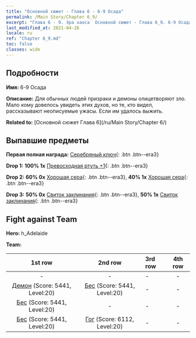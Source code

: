```yaml
---
title: "Основной сюжет - Глава 6 - 6-9 Осада"
permalink: /Main Story/Chapter 6_9/
excerpt: "Глава 6 - 9. Эра хаоса  Основной сюжет - Глава 6_9. 6-9 Осада"
last_modified_at: 2021-04-26
locale: ru
ref: "Chapter 6_9.md"
toc: false
classes: wide
---
```


## Подробности

 **Имя:** 6-9 Осада

 **Описание:** Для обычных людей призраки и демоны олицетворяют зло. Мало кому довелось увидеть этих духов, но те, кто видел, рассказывают неописуемые ужасы. Если им удалось выжить.

 **Related to:** [Основной сюжет Глава 6](/ru/Main Story/Chapter 6/)

## Выпавшие предметы

 **Первая полная награда:** [Серебряный ключ](/ItemsRU/con_693/){: .btn .btn--era3}

 **Drop 1:** **100% 1x** [Превосходная ртуть +1](/ItemsRU/mat_21/){: .btn .btn--era3}

 **Drop 2:** **60% 0x** [Хорошая сера](/ItemsRU/mat_15/){: .btn .btn--era3}, **40% 1x** [Хорошая сера](/ItemsRU/mat_15/){: .btn .btn--era3}

 **Drop 3:** **50% 0x** [Свиток заклинания](/ItemsRU/con_694/){: .btn .btn--era3}, **50% 1x** [Свиток заклинания](/ItemsRU/con_694/){: .btn .btn--era3}


## Fight against Team
 **Hero:** h_Adelaide

 **Team:**


  | 1st row | 2nd row | 3rd row | 4th row |
  |:----:|:----:|:----|:----:|
  | - | - | - | - |
  | [Демон](/ru/units/Demon/) (Score: 5441, Level:20)  | [Бес](/ru/units/Imp/) (Score: 5441, Level:20)  | - | - |
  | [Бес](/ru/units/Imp/) (Score: 5441, Level:20)  | - | - | - |
  | [Бес](/ru/units/Imp/) (Score: 5441, Level:20)  | [Гог](/ru/units/Gog/) (Score: 6112, Level:20)  | - | - |


